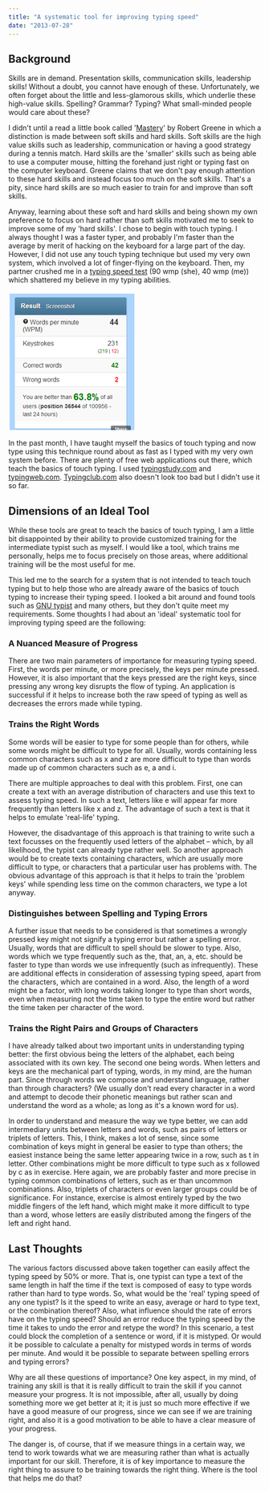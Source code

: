 ```yaml
---
title: "A systematic tool for improving typing speed"
date: "2013-07-28"
---
```


## Background

Skills are in demand. Presentation skills, communication skills, leadership skills! Without a doubt, you cannot have enough of these. Unfortunately, we often forget about the little and less-glamorous skills, which underlie these high-value skills. Spelling? Grammar? Typing? What small-minded people would care about these?

I didn't until a read a little book called '[Mastery](http://en.wikipedia.org/wiki/Mastery_(book))' by Robert Greene in which a distinction is made between soft skills and hard skills. Soft skills are the high value skills such as leadership, communication or having a good strategy during a tennis match. Hard skills are the 'smaller' skills such as being able to use a computer mouse, hitting the forehand just right or typing fast on the computer keyboard. Greene claims that we don't pay enough attention to these hard skills and instead focus too much on the soft skills. That's a pity, since hard skills are so much easier to train for and improve than soft skills.

Anyway, learning about these soft and hard skills and being shown my own preference to focus on hard rather than soft skills motivated me to seek to improve some of my 'hard skills'. I chose to begin with touch typing. I always thought I was a faster typer, and probably I'm faster than the average by merit of hacking on the keyboard for a large part of the day. However, I did not use any touch typing technique but used my very own system, which involved a lot of finger-flying on the keyboard. Then, my partner crushed me in a [typing speed test](http://10fastfingers.com/) (90 wmp (she), 40 wmp (me)) which shattered my believe in my typing abilities.

![](images/072813_0045_asystematic1.png)

In the past month, I have taught myself the basics of touch typing and now type using this technique round about as fast as I typed with my very own system before. There are plenty of free web applications out there, which teach the basics of touch typing. I used [typingstudy.com](http://www.typingstudy.com/) and [typingweb.com](http://www.typingweb.com/). [Typingclub.com](http://typingclub.com/typing-qwerty-en.html) also doesn't look too bad but I didn't use it so far.

## Dimensions of an Ideal Tool

While these tools are great to teach the basics of touch typing, I am a little bit disappointed by their ability to provide customized training for the intermediate typist such as myself. I would like a tool, which trains me personally, helps me to focus precisely on those areas, where additional training will be the most useful for me.

This led me to the search for a system that is not intended to teach touch typing but to help those who are already aware of the basics of touch typing to increase their typing speed. I looked a bit around and found tools such as [GNU typist](http://www.gnu.org/software/gtypist/) and many others, but they don't quite meet my requirements. Some thoughts I had about an 'ideal' systematic tool for improving typing speed are the following:

### A Nuanced Measure of Progress

There are two main parameters of importance for measuring typing speed. First, the words per minute, or more precisely, the keys per minute pressed. However, it is also important that the keys pressed are the right keys, since pressing any wrong key disrupts the flow of typing. An application is successful if it helps to increase both the raw speed of typing as well as decreases the errors made while typing.

### Trains the Right Words

Some words will be easier to type for some people than for others, while some words might be difficult to type for all. Usually, words containing less common characters such as x and z are more difficult to type than words made up of common characters such as e, a and i.

There are multiple approaches to deal with this problem. First, one can create a text with an average distribution of characters and use this text to assess typing speed. In such a text, letters like e will appear far more frequently than letters like x and z. The advantage of such a text is that it helps to emulate 'real-life' typing.

However, the disadvantage of this approach is that training to write such a text focusses on the frequently used letters of the alphabet – which, by all likelihood, the typist can already type rather well. So another approach would be to create texts containing characters, which are usually more difficult to type, or characters that a particular user has problems with. The obvious advantage of this approach is that it helps to train the 'problem keys' while spending less time on the common characters, we type a lot anyway.

### Distinguishes between Spelling and Typing Errors

A further issue that needs to be considered is that sometimes a wrongly pressed key might not signify a typing error but rather a spelling error. Usually, words that are difficult to spell should be slower to type. Also, words which we type frequently such as the, that, an, a, etc. should be faster to type than words we use infrequently (such as infrequently). These are additional effects in consideration of assessing typing speed, apart from the characters, which are contained in a word. Also, the length of a word might be a factor, with long words taking longer to type than short words, even when measuring not the time taken to type the entire word but rather the time taken per character of the word.

### Trains the Right Pairs and Groups of Characters

I have already talked about two important units in understanding typing better: the first obvious being the letters of the alphabet, each being associated with its own key. The second one being words. When letters and keys are the mechanical part of typing, words, in my mind, are the human part. Since through words we compose and understand language, rather than through characters? (We usually don't read every character in a word and attempt to decode their phonetic meanings but rather scan and understand the word as a whole; as long as it's a known word for us).

In order to understand and measure the way we type better, we can add intermediary units between letters and words, such as pairs of letters or triplets of letters. This, I think, makes a lot of sense, since some combination of keys might in general be easier to type than others; the easiest instance being the same letter appearing twice in a row, such as t in letter. Other combinations might be more difficult to type such as x followed by c as in exercise. Here again, we are probably faster and more precise in typing common combinations of letters, such as er than uncommon combinations. Also, triplets of characters or even larger groups could be of significance. For instance, exercise is almost entirely typed by the two middle fingers of the left hand, which might make it more difficult to type than a word, whose letters are easily distributed among the fingers of the left and right hand.

## Last Thoughts

The various factors discussed above taken together can easily affect the typing speed by 50% or more. That is, one typist can type a text of the same length in half the time if the text is composed of easy to type words rather than hard to type words. So, what would be the 'real' typing speed of any one typist? Is it the speed to write an easy, average or hard to type text, or the combination thereof? Also, what influence should the rate of errors have on the typing speed? Should an error reduce the typing speed by the time it takes to undo the error and retype the word? In this scenario, a test could block the completion of a sentence or word, if it is mistyped. Or would it be possible to calculate a penalty for mistyped words in terms of words per minute. And would it be possible to separate between spelling errors and typing errors?

Why are all these questions of importance? One key aspect, in my mind, of training any skill is that it is really difficult to train the skill if you cannot measure your progress. It is not impossible, after all, usually by doing something more we get better at it; it is just so much more effective if we have a good measure of our progress, since we can see if we are training right, and also it is a good motivation to be able to have a clear measure of your progress.

The danger is, of course, that if we measure things in a certain way, we tend to work towards what we are measuring rather than what is actually important for our skill. Therefore, it is of key importance to measure the right thing to assure to be training towards the right thing. Where is the tool that helps me do that?
